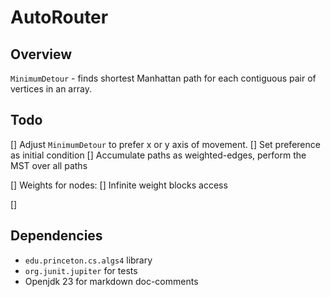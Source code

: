 # AutoRouter

## Overview
`MinimumDetour` - finds shortest Manhattan path for each contiguous pair of vertices in an array.
  


## Todo

[] Adjust `MinimumDetour` to prefer x or y axis of movement. 
  [] Set preference as initial condition 
[] Accumulate paths as weighted-edges, perform the MST over all paths

[] Weights for nodes: 
  [] Infinite weight blocks access

[] 

## Dependencies

- `edu.princeton.cs.algs4` library
- `org.junit.jupiter` for tests
- Openjdk 23 for markdown doc-comments
